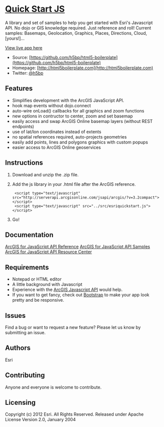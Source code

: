 # [Quick Start JS](http://edn1.esri.com/quickstartjs/demo/landingpage.html)

A library and set of samples to help you get started with Esri's Javascript API.  No dojo or GIS knowledge required.  Just reference and roll!  Current samples: Basemaps, Geolocation, Graphics, Places, Directions, Cloud, [yours!]...

[View live app here](http://edn1.esri.com/quickstartjs/demo/landingpage.html)

* Source: [https://github.com/h5bp/html5-boilerplate](https://github.com/h5bp/html5-boilerplate)
* Homepage: [http://html5boilerplate.com](http://html5boilerplate.com)
* Twitter: [@h5bp](http://twitter.com/h5bp)

## Features
* Simplifies development with the ArcGIS JavaScript API.
* hook map events without dojo.connect
* auto-wire onLoad() callbacks for all graphics and zoom functions
* new options in contructor to center, zoom and set basemap
* easily access and swap ArcGIS Online basemap layers (without REST endpoints) 
* use of lat/lon coordinates instead of extents
* no spatial references required, auto-projects geometries
* easily add points, lines and polygons graphics with custom popups 
* easier access to ArcGIS Online geoservices 

## Instructions

1. Download and unzip the .zip file.
2. Add the js library in your .html file after the ArcGIS reference.

        <script type="text/javascript" src="http://serverapi.arcgisonline.com/jsapi/arcgis/?v=3.2compact"></script>
        <script type="text/javascript" src="../src/esriquickstart.js"></script>

3. Go!

## Documentation

[ArcGIS for JavaScript API Reference](http://help.arcgis.com/en/webapi/javascript/arcgis/help/jsapi_start.htm)
[ArcGIS for JavaScript API Samples](http://help.arcgis.com/en/webapi/javascript/arcgis/help/jssamples_start.htm)
[ArcGIS for JavaScript API Resource Center](http://help.arcgis.com/en/webapi/javascript/arcgis/index.html)

## Requirements

* Notepad or HTML editor
* A little background with Javascript
* Experience with the [ArcGIS Javascript API](http://www.esri.com/) would help.
* If you want to get fancy, check out [Bootstrap](http://twitter.github.com/bootstrap) to make your app look pretty and be responsive.

## Issues

Find a bug or want to request a new feature?  Please let us know by submitting an issue.

## Authors

Esri

## Contributing

Anyone and everyone is welcome to contribute. 

## Licensing
Copyright (c) 2012 Esri. All Rights Reserved.
Released under Apache License Version 2.0, January 2004